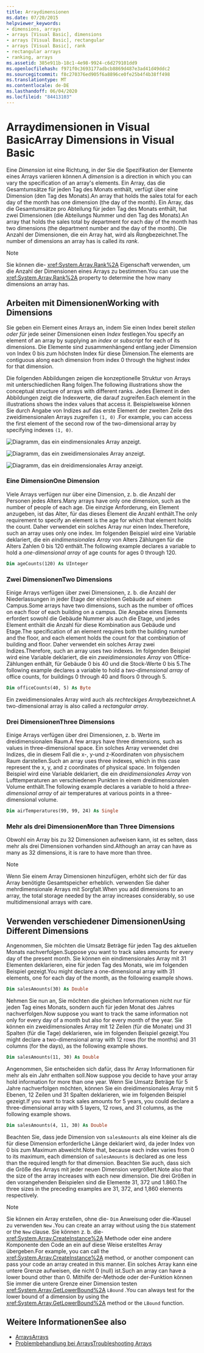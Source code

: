 ```yaml
---
title: Arraydimensionen
ms.date: 07/20/2015
helpviewer_keywords:
- dimensions, arrays
- arrays [Visual Basic], dimensions
- arrays [Visual Basic], rectangular
- arrays [Visual Basic], rank
- rectangular arrays
- ranking, arrays
ms.assetid: 385e911b-18c1-4e98-9924-c6d279101dd9
ms.openlocfilehash: f971f0c3693177adbcb8869d487e3ad41d49ddc2
ms.sourcegitcommit: f8c270376ed905f6a8896ce0fe25b4f4b38ff498
ms.translationtype: MT
ms.contentlocale: de-DE
ms.lasthandoff: 06/04/2020
ms.locfileid: "84413103"
---
```

# <a name="array-dimensions-in-visual-basic"></a><span data-ttu-id="37e75-102">Arraydimensionen in Visual Basic</span><span class="sxs-lookup"><span data-stu-id="37e75-102">Array Dimensions in Visual Basic</span></span>

<span data-ttu-id="37e75-103">Eine *Dimension* ist eine Richtung, in der Sie die Spezifikation der Elemente eines Arrays variieren können.</span><span class="sxs-lookup"><span data-stu-id="37e75-103">A *dimension* is a direction in which you can vary the specification of an array's elements.</span></span> <span data-ttu-id="37e75-104">Ein Array, das die Gesamtumsätze für jeden Tag des Monats enthält, verfügt über eine Dimension (den Tag des Monats).</span><span class="sxs-lookup"><span data-stu-id="37e75-104">An array that holds the sales total for each day of the month has one dimension (the day of the month).</span></span> <span data-ttu-id="37e75-105">Ein Array, das die Gesamtumsätze pro Abteilung für jeden Tag des Monats enthält, hat zwei Dimensionen (die Abteilungs Nummer und den Tag des Monats).</span><span class="sxs-lookup"><span data-stu-id="37e75-105">An array that holds the sales total by department for each day of the month has two dimensions (the department number and the day of the month).</span></span> <span data-ttu-id="37e75-106">Die Anzahl der Dimensionen, die ein Array hat, wird als *Rang*bezeichnet.</span><span class="sxs-lookup"><span data-stu-id="37e75-106">The number of dimensions an array has is called its *rank*.</span></span>

> [!NOTE]
> <span data-ttu-id="37e75-107">Sie können die- <xref:System.Array.Rank%2A> Eigenschaft verwenden, um die Anzahl der Dimensionen eines Arrays zu bestimmen.</span><span class="sxs-lookup"><span data-stu-id="37e75-107">You can use the <xref:System.Array.Rank%2A> property to determine the how many dimensions an array has.</span></span>

## <a name="working-with-dimensions"></a><span data-ttu-id="37e75-108">Arbeiten mit Dimensionen</span><span class="sxs-lookup"><span data-stu-id="37e75-108">Working with Dimensions</span></span>

<span data-ttu-id="37e75-109">Sie geben ein Element eines Arrays an, indem Sie einen Index bereit *stellen oder für* jede seiner Dimensionen einen *Index* festlegen.</span><span class="sxs-lookup"><span data-stu-id="37e75-109">You specify an element of an array by supplying an *index* or *subscript* for each of its dimensions.</span></span> <span data-ttu-id="37e75-110">Die Elemente sind zusammenhängend entlang jeder Dimension von Index 0 bis zum höchsten Index für diese Dimension.</span><span class="sxs-lookup"><span data-stu-id="37e75-110">The elements are contiguous along each dimension from index 0 through the highest index for that dimension.</span></span>

<span data-ttu-id="37e75-111">Die folgenden Abbildungen zeigen die konzeptionelle Struktur von Arrays mit unterschiedlichen Rang folgen.</span><span class="sxs-lookup"><span data-stu-id="37e75-111">The following illustrations show the conceptual structure of arrays with different ranks.</span></span> <span data-ttu-id="37e75-112">Jedes Element in den Abbildungen zeigt die Indexwerte, die darauf zugreifen.</span><span class="sxs-lookup"><span data-stu-id="37e75-112">Each element in the illustrations shows the index values that access it.</span></span> <span data-ttu-id="37e75-113">Beispielsweise können Sie durch Angabe von Indizes auf das erste Element der zweiten Zeile des zweidimensionalen Arrays zugreifen `(1, 0)` .</span><span class="sxs-lookup"><span data-stu-id="37e75-113">For example, you can access the first element of the second row of the two-dimensional array by specifying indexes `(1, 0)`.</span></span>

![Diagramm, das ein eindimensionales Array anzeigt.](./media/array-dimensions/one-dimensional-array.gif)

![Diagramm, das ein zweidimensionales Array anzeigt.](./media/array-dimensions/two-dimensional-array.gif)

![Diagramm, das ein dreidimensionales Array anzeigt.](./media/array-dimensions/three-dimensional-array.gif)

### <a name="one-dimension"></a><span data-ttu-id="37e75-117">Eine Dimension</span><span class="sxs-lookup"><span data-stu-id="37e75-117">One Dimension</span></span>

<span data-ttu-id="37e75-118">Viele Arrays verfügen nur über eine Dimension, z. b. die Anzahl der Personen jedes Alters.</span><span class="sxs-lookup"><span data-stu-id="37e75-118">Many arrays have only one dimension, such as the number of people of each age.</span></span> <span data-ttu-id="37e75-119">Die einzige Anforderung, ein Element anzugeben, ist das Alter, für das dieses Element die Anzahl enthält.</span><span class="sxs-lookup"><span data-stu-id="37e75-119">The only requirement to specify an element is the age for which that element holds the count.</span></span> <span data-ttu-id="37e75-120">Daher verwendet ein solches Array nur einen Index.</span><span class="sxs-lookup"><span data-stu-id="37e75-120">Therefore, such an array uses only one index.</span></span> <span data-ttu-id="37e75-121">Im folgenden Beispiel wird eine Variable deklariert, die ein *eindimensionales Array* von Alters Zählungen für die Alters Zahlen 0 bis 120 enthält.</span><span class="sxs-lookup"><span data-stu-id="37e75-121">The following example declares a variable to hold a *one-dimensional array* of age counts for ages 0 through 120.</span></span>

```vb
Dim ageCounts(120) As UInteger
```

### <a name="two-dimensions"></a><span data-ttu-id="37e75-122">Zwei Dimensionen</span><span class="sxs-lookup"><span data-stu-id="37e75-122">Two Dimensions</span></span>

<span data-ttu-id="37e75-123">Einige Arrays verfügen über zwei Dimensionen, z. b. die Anzahl der Niederlassungen in jeder Etage der einzelnen Gebäude auf einem Campus.</span><span class="sxs-lookup"><span data-stu-id="37e75-123">Some arrays have two dimensions, such as the number of offices on each floor of each building on a campus.</span></span> <span data-ttu-id="37e75-124">Die Angabe eines Elements erfordert sowohl die Gebäude Nummer als auch die Etage, und jedes Element enthält die Anzahl für diese Kombination aus Gebäude und Etage.</span><span class="sxs-lookup"><span data-stu-id="37e75-124">The specification of an element requires both the building number and the floor, and each element holds the count for that combination of building and floor.</span></span> <span data-ttu-id="37e75-125">Daher verwendet ein solches Array zwei Indizes.</span><span class="sxs-lookup"><span data-stu-id="37e75-125">Therefore, such an array uses two indexes.</span></span> <span data-ttu-id="37e75-126">Im folgenden Beispiel wird eine Variable deklariert, die ein *zweidimensionales Array* von Office-Zählungen enthält, für Gebäude 0 bis 40 und die Stock-Werte 0 bis 5.</span><span class="sxs-lookup"><span data-stu-id="37e75-126">The following example declares a variable to hold a *two-dimensional array* of office counts, for buildings 0 through 40 and floors 0 through 5.</span></span>

```vb
Dim officeCounts(40, 5) As Byte
```

<span data-ttu-id="37e75-127">Ein zweidimensionales Array wird auch als *rechteckiges Array*bezeichnet.</span><span class="sxs-lookup"><span data-stu-id="37e75-127">A two-dimensional array is also called a *rectangular array*.</span></span>

### <a name="three-dimensions"></a><span data-ttu-id="37e75-128">Drei Dimensionen</span><span class="sxs-lookup"><span data-stu-id="37e75-128">Three Dimensions</span></span>

<span data-ttu-id="37e75-129">Einige Arrays verfügen über drei Dimensionen, z. b. Werte im dreidimensionalen Raum.</span><span class="sxs-lookup"><span data-stu-id="37e75-129">A few arrays have three dimensions, such as values in three-dimensional space.</span></span> <span data-ttu-id="37e75-130">Ein solches Array verwendet drei Indizes, die in diesem Fall die x-, y-und z-Koordinaten von physischem Raum darstellen.</span><span class="sxs-lookup"><span data-stu-id="37e75-130">Such an array uses three indexes, which in this case represent the x, y, and z coordinates of physical space.</span></span> <span data-ttu-id="37e75-131">Im folgenden Beispiel wird eine Variable deklariert, die ein *dreidimensionales Array* von Lufttemperaturen an verschiedenen Punkten in einem dreidimensionalen Volume enthält.</span><span class="sxs-lookup"><span data-stu-id="37e75-131">The following example declares a variable to hold a *three-dimensional array* of air temperatures at various points in a three-dimensional volume.</span></span>

```vb
Dim airTemperatures(99, 99, 24) As Single
```

### <a name="more-than-three-dimensions"></a><span data-ttu-id="37e75-132">Mehr als drei Dimensionen</span><span class="sxs-lookup"><span data-stu-id="37e75-132">More than Three Dimensions</span></span>

<span data-ttu-id="37e75-133">Obwohl ein Array bis zu 32 Dimensionen aufweisen kann, ist es selten, dass mehr als drei Dimensionen vorhanden sind.</span><span class="sxs-lookup"><span data-stu-id="37e75-133">Although an array can have as many as 32 dimensions, it is rare to have more than three.</span></span>

> [!NOTE]
> <span data-ttu-id="37e75-134">Wenn Sie einem Array Dimensionen hinzufügen, erhöht sich der für das Array benötigte Gesamtspeicher erheblich. verwenden Sie daher mehrdimensionale Arrays mit Sorgfalt.</span><span class="sxs-lookup"><span data-stu-id="37e75-134">When you add dimensions to an array, the total storage needed by the array increases considerably, so use multidimensional arrays with care.</span></span>

## <a name="using-different-dimensions"></a><span data-ttu-id="37e75-135">Verwenden verschiedener Dimensionen</span><span class="sxs-lookup"><span data-stu-id="37e75-135">Using Different Dimensions</span></span>

<span data-ttu-id="37e75-136">Angenommen, Sie möchten die Umsatz Beträge für jeden Tag des aktuellen Monats nachverfolgen.</span><span class="sxs-lookup"><span data-stu-id="37e75-136">Suppose you want to track sales amounts for every day of the present month.</span></span> <span data-ttu-id="37e75-137">Sie können ein eindimensionales Array mit 31 Elementen deklarieren, eine für jeden Tag des Monats, wie im folgenden Beispiel gezeigt.</span><span class="sxs-lookup"><span data-stu-id="37e75-137">You might declare a one-dimensional array with 31 elements, one for each day of the month, as the following example shows.</span></span>

```vb
Dim salesAmounts(30) As Double
```

<span data-ttu-id="37e75-138">Nehmen Sie nun an, Sie möchten die gleichen Informationen nicht nur für jeden Tag eines Monats, sondern auch für jeden Monat des Jahres nachverfolgen.</span><span class="sxs-lookup"><span data-stu-id="37e75-138">Now suppose you want to track the same information not only for every day of a month but also for every month of the year.</span></span> <span data-ttu-id="37e75-139">Sie können ein zweidimensionales Array mit 12 Zeilen (für die Monate) und 31 Spalten (für die Tage) deklarieren, wie im folgenden Beispiel gezeigt.</span><span class="sxs-lookup"><span data-stu-id="37e75-139">You might declare a two-dimensional array with 12 rows (for the months) and 31 columns (for the days), as the following example shows.</span></span>

```vb
Dim salesAmounts(11, 30) As Double
```

<span data-ttu-id="37e75-140">Angenommen, Sie entscheiden sich dafür, dass Ihr Array Informationen für mehr als ein Jahr enthalten soll.</span><span class="sxs-lookup"><span data-stu-id="37e75-140">Now suppose you decide to have your array hold information for more than one year.</span></span> <span data-ttu-id="37e75-141">Wenn Sie Umsatz Beträge für 5 Jahre nachverfolgen möchten, können Sie ein dreidimensionales Array mit 5 Ebenen, 12 Zeilen und 31 Spalten deklarieren, wie im folgenden Beispiel gezeigt.</span><span class="sxs-lookup"><span data-stu-id="37e75-141">If you want to track sales amounts for 5 years, you could declare a three-dimensional array with 5 layers, 12 rows, and 31 columns, as the following example shows.</span></span>

```vb
Dim salesAmounts(4, 11, 30) As Double
```

<span data-ttu-id="37e75-142">Beachten Sie, dass jede Dimension von `salesAmounts` als eine kleiner als die für diese Dimension erforderliche Länge deklariert wird, da jeder Index von 0 bis zum Maximum abweicht.</span><span class="sxs-lookup"><span data-stu-id="37e75-142">Note that, because each index varies from 0 to its maximum, each dimension of `salesAmounts` is declared as one less than the required length for that dimension.</span></span> <span data-ttu-id="37e75-143">Beachten Sie auch, dass sich die Größe des Arrays mit jeder neuen Dimension vergrößert.</span><span class="sxs-lookup"><span data-stu-id="37e75-143">Note also that the size of the array increases with each new dimension.</span></span> <span data-ttu-id="37e75-144">Die drei Größen in den vorangehenden Beispielen sind die Elemente 31, 372 und 1.860.</span><span class="sxs-lookup"><span data-stu-id="37e75-144">The three sizes in the preceding examples are 31, 372, and 1,860 elements respectively.</span></span>

> [!NOTE]
> <span data-ttu-id="37e75-145">Sie können ein Array erstellen, ohne die- `Dim` Anweisung oder die-Klausel zu verwenden `New` .</span><span class="sxs-lookup"><span data-stu-id="37e75-145">You can create an array without using the `Dim` statement or the `New` clause.</span></span> <span data-ttu-id="37e75-146">Sie können z. b. die- <xref:System.Array.CreateInstance%2A> Methode oder eine andere Komponente den Code an ein auf diese Weise erstelltes Array übergeben.</span><span class="sxs-lookup"><span data-stu-id="37e75-146">For example, you can call the <xref:System.Array.CreateInstance%2A> method, or another component can pass your code an array created in this manner.</span></span> <span data-ttu-id="37e75-147">Ein solches Array kann eine untere Grenze aufweisen, die nicht 0 (null) ist.</span><span class="sxs-lookup"><span data-stu-id="37e75-147">Such an array can have a lower bound other than 0.</span></span> <span data-ttu-id="37e75-148">Mithilfe der-Methode oder der-Funktion können Sie immer die untere Grenze einer Dimension testen <xref:System.Array.GetLowerBound%2A> `LBound` .</span><span class="sxs-lookup"><span data-stu-id="37e75-148">You can always test for the lower bound of a dimension by using the <xref:System.Array.GetLowerBound%2A> method or the `LBound` function.</span></span>

## <a name="see-also"></a><span data-ttu-id="37e75-149">Weitere Informationen</span><span class="sxs-lookup"><span data-stu-id="37e75-149">See also</span></span>

- [<span data-ttu-id="37e75-150">Arrays</span><span class="sxs-lookup"><span data-stu-id="37e75-150">Arrays</span></span>](index.md)
- [<span data-ttu-id="37e75-151">Problembehandlung bei Arrays</span><span class="sxs-lookup"><span data-stu-id="37e75-151">Troubleshooting Arrays</span></span>](troubleshooting-arrays.md)
